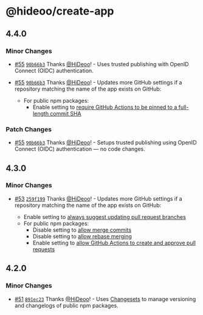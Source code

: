 # @hideoo/create-app

## 4.4.0

### Minor Changes

- [#55](https://github.com/HiDeoo/create-app/pull/55) [`90b66b3`](https://github.com/HiDeoo/create-app/commit/90b66b3840514b3212d51cc70bd96947ea3e6fd4) Thanks [@HiDeoo](https://github.com/HiDeoo)! - Uses trusted publishing with OpenID Connect (OIDC) authentication.

- [#55](https://github.com/HiDeoo/create-app/pull/55) [`90b66b3`](https://github.com/HiDeoo/create-app/commit/90b66b3840514b3212d51cc70bd96947ea3e6fd4) Thanks [@HiDeoo](https://github.com/HiDeoo)! - Updates more GitHub settings if a repository matching the name of the app exists on GitHub:

  - For public npm packages:
    - Enable setting to [require GitHub Actions to be pinned to a full-length commit SHA](https://docs.github.com/en/repositories/managing-your-repositorys-settings-and-features/enabling-features-for-your-repository/managing-github-actions-settings-for-a-repository#managing-github-actions-permissions-for-your-repository)

### Patch Changes

- [#55](https://github.com/HiDeoo/create-app/pull/55) [`90b66b3`](https://github.com/HiDeoo/create-app/commit/90b66b3840514b3212d51cc70bd96947ea3e6fd4) Thanks [@HiDeoo](https://github.com/HiDeoo)! - Setups trusted publishing using OpenID Connect (OIDC) authentication — no code changes.

## 4.3.0

### Minor Changes

- [#53](https://github.com/HiDeoo/create-app/pull/53) [`259f199`](https://github.com/HiDeoo/create-app/commit/259f19955ade65b6dfea23a0915748be157c59e1) Thanks [@HiDeoo](https://github.com/HiDeoo)! - Updates more GitHub settings if a repository matching the name of the app exists on GitHub:

  - Enable setting to [always suggest updating pull request branches](https://docs.github.com/en/repositories/configuring-branches-and-merges-in-your-repository/configuring-pull-request-merges/managing-suggestions-to-update-pull-request-branches)
  - For public npm packages:
    - Disable setting to [allow merge commits](https://docs.github.com/en/repositories/configuring-branches-and-merges-in-your-repository/configuring-pull-request-merges/configuring-commit-merging-for-pull-requests)
    - Disable setting to [allow rebase merging](https://docs.github.com/en/repositories/configuring-branches-and-merges-in-your-repository/configuring-pull-request-merges/configuring-commit-rebasing-for-pull-requests)
    - Enable setting to [allow GitHub Actions to create and approve pull requests](https://docs.github.com/en/repositories/managing-your-repositorys-settings-and-features/enabling-features-for-your-repository/managing-github-actions-settings-for-a-repository#preventing-github-actions-from-creating-or-approving-pull-requests)

## 4.2.0

### Minor Changes

- [#51](https://github.com/HiDeoo/create-app/pull/51) [`891ec23`](https://github.com/HiDeoo/create-app/commit/891ec2360429503ce23e39bb931affe936337edb) Thanks [@HiDeoo](https://github.com/HiDeoo)! - Uses [Changesets](https://github.com/changesets/changesets) to manage versioning and changelogs of public npm packages.
